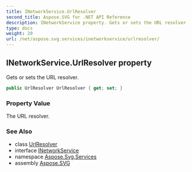```yaml
---
title: INetworkService.UrlResolver
second_title: Aspose.SVG for .NET API Reference
description: INetworkService property. Gets or sets the URL resolver
type: docs
weight: 20
url: /net/aspose.svg.services/inetworkservice/urlresolver/
---
```

## INetworkService.UrlResolver property

Gets or sets the URL resolver.

```csharp
public UrlResolver UrlResolver { get; set; }
```

### Property Value

The URL resolver.

### See Also

* class [UrlResolver](../../../aspose.svg.net/urlresolver/)
* interface [INetworkService](../)
* namespace [Aspose.Svg.Services](../../inetworkservice/)
* assembly [Aspose.SVG](../../../)
